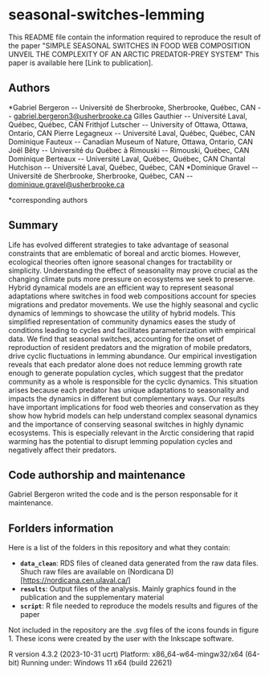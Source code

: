 # seasonal-switches-lemming

This README file contain the information required to reproduce the result of the paper "SIMPLE SEASONAL SWITCHES IN FOOD WEB COMPOSITION UNVEIL THE COMPLEXITY OF AN ARCTIC PREDATOR-PREY SYSTEM" 
This paper is available here [Link to publication].

## Authors
*Gabriel Bergeron -- Université de Sherbrooke, Sherbrooke, Québec, CAN -- gabriel.bergeron3@usherbrooke.ca
Gilles Gauthier -- Université Laval, Québec, Québec, CAN
Frithjof Lutscher -- University of Ottawa, Ottawa, Ontario, CAN
Pierre Legagneux -- Université Laval, Québec, Québec, CAN
Dominique Fauteux -- Canadian Museum of Nature, Ottawa, Ontario, CAN
Joël Bêty -- Université du Québec à Rimouski -- Rimouski, Québec, CAN
Dominique Berteaux -- Université Laval, Québec, Québec, CAN
Chantal Hutchison -- Université Laval, Québec, Québec, CAN
*Dominique Gravel -- Université de Sherbrooke, Sherbrooke, Québec, CAN -- dominique.gravel@usherbrooke.ca

*corresponding authors

## Summary
Life has evolved different strategies to take advantage of seasonal constraints that are emblematic of boreal and arctic biomes. However, ecological theories often ignore seasonal changes for tractability or simplicity. Understanding the effect of seasonality may prove crucial as the changing climate puts more pressure on ecosystems we seek to preserve. Hybrid dynamical models are an efficient way to represent seasonal adaptations where switches in food web compositions account for species migrations and predator movements. We use the highly seasonal and cyclic dynamics of lemmings to showcase the utility of hybrid models. This simplified representation of community dynamics eases the study of conditions leading to cycles and facilitates parameterization with empirical data. We find that seasonal switches, accounting for the onset of reproduction of resident predators and the migration of mobile predators, drive cyclic fluctuations in lemming abundance. Our empirical investigation reveals that each predator alone does not reduce lemming growth rate enough to generate population cycles, which suggest that the predator community as a whole is responsible for the cyclic dynamics. This situation arises because each predator has unique adaptations to seasonality and impacts the dynamics in different but complementary ways. Our results have important implications for food web theories and conservation as they show how hybrid models can help understand complex seasonal dynamics and the importance of conserving seasonal switches in highly dynamic ecosystems. This is especially relevant in the Arctic considering that rapid warming has the potential to disrupt lemming population cycles and negatively affect their predators.

## Code authorship and maintenance

Gabriel Bergeron writed the code and is the person responsable for it maintenance. 

## Forlders information

Here is a list of the folders in this repository and what they contain:

* **`data_clean`**: RDS files of cleaned data generated from the raw data files. Shuch raw files are available on (Nordicana D)[https://nordicana.cen.ulaval.ca/]
* **`results`**: Output files of the analysis. Mainly graphics found in the publication and the supplementary material
* **`script`**: R file needed to reproduce the models results and figures of the paper

Not included in the repository are the .svg files of the icons founds in figure 1. These icons were created by the user with the Inkscape software.

R version 4.3.2 (2023-10-31 ucrt)
Platform: x86_64-w64-mingw32/x64 (64-bit)
Running under: Windows 11 x64 (build 22621)




